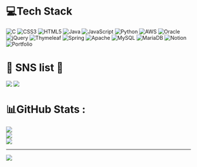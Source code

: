 
# 💻Tech Stack
![C](https://img.shields.io/badge/c-%2300599C.svg?style=flat&logo=c&logoColor=white) ![CSS3](https://img.shields.io/badge/css3-%231572B6.svg?style=flat&logo=css3&logoColor=white) ![HTML5](https://img.shields.io/badge/html5-%23E34F26.svg?style=flat&logo=html5&logoColor=white) ![Java](https://img.shields.io/badge/java-%23ED8B00.svg?style=flat&logo=java&logoColor=white) ![JavaScript](https://img.shields.io/badge/javascript-%23323330.svg?style=flat&logo=javascript&logoColor=%23F7DF1E) ![Python](https://img.shields.io/badge/python-3670A0?style=flat&logo=python&logoColor=ffdd54) ![AWS](https://img.shields.io/badge/AWS-%23FF9900.svg?style=flat&logo=amazon-aws&logoColor=white) ![Oracle](https://img.shields.io/badge/Oracle-F80000?style=flat&logo=oracle&logoColor=white) ![jQuery](https://img.shields.io/badge/jquery-%230769AD.svg?style=flat&logo=jquery&logoColor=white) ![Thymeleaf](https://img.shields.io/badge/Thymeleaf-%23005C0F.svg?style=flat&logo=Thymeleaf&logoColor=white) ![Spring](https://img.shields.io/badge/spring-%236DB33F.svg?style=flat&logo=spring&logoColor=white) ![Apache](https://img.shields.io/badge/apache-%23D42029.svg?style=flat&logo=apache&logoColor=white) ![MySQL](https://img.shields.io/badge/mysql-%2300f.svg?style=flat&logo=mysql&logoColor=white) ![MariaDB](https://img.shields.io/badge/MariaDB-003545?style=flat&logo=mariadb&logoColor=white) ![Notion](https://img.shields.io/badge/Notion-%23000000.svg?style=flat&logo=notion&logoColor=white) ![Portfolio](https://img.shields.io/badge/Portfolio-%23000000.svg?style=flat&logo=firefox&logoColor=#FF7139) 

# 💙 SNS list 💙
<a href="https://able-kumquat-c41.notion.site/3a8a472c17ff4f9ca2be2a90495d1dab" target="_blank"><img src="https://img.shields.io/badge/NOTION-000000?style=flat-square&logo=Notion&logoColor=white"/></a>
<a href="https://www.instagram.com/b_s_h96/" target="_blank"><img src="https://img.shields.io/badge/Instagram-E4405F?style=flat-square&logo=Instagram&logoColor=white"/></a>

# 📊GitHub Stats :
![](https://github-readme-stats.vercel.app/api?username=BaeSangHyuck&theme=dark&hide_border=false&include_all_commits=true&count_private=false)<br/>
![](https://github-readme-streak-stats.herokuapp.com/?user=BaeSangHyuck&theme=dark&hide_border=false)<br/>
![](https://github-readme-stats.vercel.app/api/top-langs/?username=BaeSangHyuck&theme=dark&hide_border=false&include_all_commits=true&count_private=false&layout=compact)

---
[![](https://visitcount.itsvg.in/api?id=BaeSangHyuck&icon=4&color=12)](https://visitcount.itsvg.in)
